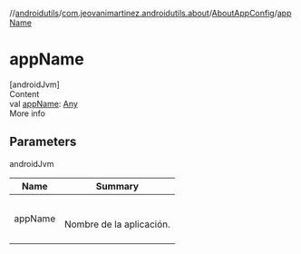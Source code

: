 //[androidutils](../../index.md)/[com.jeovanimartinez.androidutils.about](../index.md)/[AboutAppConfig](index.md)/[appName](app-name.md)



# appName  
[androidJvm]  
Content  
val [appName](app-name.md): [Any](https://kotlinlang.org/api/latest/jvm/stdlib/kotlin/-any/index.html)  
More info  


## Parameters  
  
androidJvm  
  
|  Name|  Summary| 
|---|---|
| <a name="com.jeovanimartinez.androidutils.about/AboutAppConfig/appName/#/PointingToDeclaration/"></a>appName| <a name="com.jeovanimartinez.androidutils.about/AboutAppConfig/appName/#/PointingToDeclaration/"></a><br><br>Nombre de la aplicación.<br><br>
  
  



